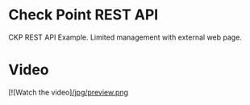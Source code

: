 # Check Point REST API
 CKP REST API Example. Limited management with external web page.



# Video


[![Watch the video][/jpg/preview.png](https://www.youtube.com/watch?v=uF-Ci-_N4Cs)
